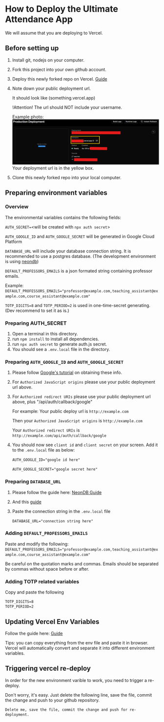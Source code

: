 # How to Deploy the Ultimate Attendance App
We will assume that you are deploying to Vercel.
## Before setting up

1. Install git, nodejs on your computer.
2. Fork this project into your own github account.
3. Deploy this newly forked repo on Vercel. [Guide](https://vercel.com/docs/git#deploying-a-git-repository)
4. Note down your public deployment url. 
    
    It should look like (something.vercel.app)
    
    !Attention! The url should NOT include your username.

    Example photo:
    ![Example Deployment URL](./how-to-deploy/deployment_url.png)
    Your deployment url is in the yellow box.

5. Clone this newly forked repo into your local computer.

## Preparing environment variables
### Overview
The environmental variables contains the following fields:

`AUTH_SECRET=`<will be created with `npx auth secret`>

`AUTH_GOOGLE_ID` and `AUTH_GOOGLE_SECRET` will be generated in Google Cloud Platform

`DATABASE_URL` will include your database connection string. It is recommended to use a postgres database. (The development environment is using [neondb](https://neon.tech))

`DEFAULT_PROFESSORS_EMAILS` is a json formated string containing professor emails.

Example: `DEFAULT_PROFESSORS_EMAILS="professor@example.com,teaching_assistant@example.com,course_assistant@example.com"`

`TOTP_DIGITS=8` and `TOTP_PERIOD=2` is used in one-time-secret generating. (Dev recommend to set it as is.)

### Preparing AUTH_SECRET

1. Open a terminal in this directory.
2. run `npm install` to install all dependencies.
3. run `npx auth secret` to generate auth.js secret.
4. You should see a `.env.local` file in the directory.

### Preparing `AUTH_GOOGLE_ID` and `AUTH_GOOGLE_SECRET`
1. Please follow [Google's tutorial](https://developers.google.com/identity/protocols/oauth2/web-server?hl=zh-cn#creatingcred) on obtaining these info.
2. For `Authorized JavaScript origins` please use your public deployment url above.
3. For `Authorized redirect URIs` please use your public deployment url above, plus "/api/auth/callback/google"
    
    For example: Your public deploy url is `http://example.com`

    Then your `Authorized JavaScript origins` is `http://example.com`

    Your `Authorized redirect URIs` is `http://example.com/api/auth/callback/google`
4. You should now see `client id` and `client secret` on your screen. Add it to the `.env.local` file as below:

    `AUTH_GOOGLE_ID="google id here"`
    
    `AUTH_GOOGLE_SECRET="google secret here"`

### Preparing `DATABASE_URL`
1. Please follow the guide here: [NeonDB Guide](https://neon.tech/docs/manage/databases#create-a-database)
2. And this [guide](https://neon.tech/docs/connect/connect-from-any-app)
3. Paste the connection string in the `.env.local` file

    `DATABASE_URL="connection string here"`

### Adding `DEFAULT_PROFESSORS_EMAILS`
Paste and modify the following:
`DEFAULT_PROFESSORS_EMAILS="professor@example.com,teaching_assistant@example.com,course_assistant@example.com"`

Be careful on the quotation marks and commas. Emails should be separated by commas without space before or after.

### Adding TOTP related variables
Copy and paste the following

    TOTP_DIGITS=8
    TOTP_PERIOD=2

## Updating Vercel Env Variables
Follow the guide here: [Guide](https://vercel.com/docs/environment-variables/managing-environment-variables)

Tips: you can copy everything from the env file and paste it in browser. Vercel will automatically convert and separate it into different environment variables.

## Triggering vercel re-deploy
In order for the new environment varible to work, you need to trigger a re-deploy.

Don't worry, it's easy. Just delete the following line, save the file, commit the change and push to your github repository.

    Delete me, save the file, commit the change and push for re-deployment.